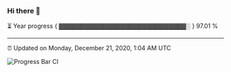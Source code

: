 ### Hi there 👋

⏳ Year progress { ▓▓▓▓▓▓▓▓▓▓▓▓▓▓▓▓▓▓▓▓▓▓▓▓▓▓▓▓▓░ } 97.01 %

---

⏰ Updated on Monday, December 21, 2020, 1:04 AM UTC

![Progress Bar CI](https://github.com/arthurbuhl/arthurbuhl/workflows/Progress%20Bar%20CI/badge.svg)
